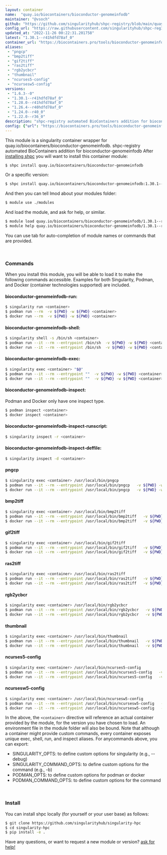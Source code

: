 ```yaml
---
layout: container
name:  "quay.io/biocontainers/bioconductor-genomeinfodb"
maintainer: "@vsoch"
github: "https://github.com/singularityhub/shpc-registry/blob/main/quay.io/biocontainers/bioconductor-genomeinfodb/container.yaml"
config_url: "https://raw.githubusercontent.com/singularityhub/shpc-registry/main/quay.io/biocontainers/bioconductor-genomeinfodb/container.yaml"
updated_at: "2022-11-26 00:22:31.201758"
latest: "1.30.1--r41hdfd78af_0"
container_url: "https://biocontainers.pro/tools/bioconductor-genomeinfodb"
aliases:
 - "pngcp"
 - "bmp2tiff"
 - "gif2tiff"
 - "ras2tiff"
 - "rgb2ycbcr"
 - "thumbnail"
 - "ncurses5-config"
 - "ncursesw5-config"
versions:
 - "1.6.3--0"
 - "1.30.1--r41hdfd78af_0"
 - "1.28.0--r41hdfd78af_0"
 - "1.26.4--r40hdfd78af_0"
 - "1.24.0--r40_0"
 - "1.22.0--r36_0"
description: "shpc-registry automated BioContainers addition for bioconductor-genomeinfodb"
config: {"url": "https://biocontainers.pro/tools/bioconductor-genomeinfodb", "maintainer": "@vsoch", "description": "shpc-registry automated BioContainers addition for bioconductor-genomeinfodb", "latest": {"1.30.1--r41hdfd78af_0": "sha256:173b560b5f8730d04152db395330519788912523cbc9687a370d7de365e18d90"}, "tags": {"1.6.3--0": "sha256:1b6276c9d5d17beef003f5c1f8caa5ff1a2b5c687713cfecca1fa9730f410c35", "1.30.1--r41hdfd78af_0": "sha256:173b560b5f8730d04152db395330519788912523cbc9687a370d7de365e18d90", "1.28.0--r41hdfd78af_0": "sha256:da7973f70f0706e9a8d14fb3c758b51440b742e21a17e639f212bd46c73da3f5", "1.26.4--r40hdfd78af_0": "sha256:f874f96ccaa3c846b65bd93a8a17aa3253e7df93f6b3ea4a490fa945e5a14a76", "1.24.0--r40_0": "sha256:8f77d6ba37835fba755e6e746499d93fbd6253ea9a167accf2024a14b2388a1b", "1.22.0--r36_0": "sha256:da2322bcd36faad15102648471a98614e0693197334324f631acc0ceb007e93d"}, "docker": "quay.io/biocontainers/bioconductor-genomeinfodb", "aliases": {"pngcp": "/usr/local/bin/pngcp", "bmp2tiff": "/usr/local/bin/bmp2tiff", "gif2tiff": "/usr/local/bin/gif2tiff", "ras2tiff": "/usr/local/bin/ras2tiff", "rgb2ycbcr": "/usr/local/bin/rgb2ycbcr", "thumbnail": "/usr/local/bin/thumbnail", "ncurses5-config": "/usr/local/bin/ncurses5-config", "ncursesw5-config": "/usr/local/bin/ncursesw5-config"}}
---
```


This module is a singularity container wrapper for quay.io/biocontainers/bioconductor-genomeinfodb.
shpc-registry automated BioContainers addition for bioconductor-genomeinfodb
After [installing shpc](#install) you will want to install this container module:


```bash
$ shpc install quay.io/biocontainers/bioconductor-genomeinfodb
```

Or a specific version:

```bash
$ shpc install quay.io/biocontainers/bioconductor-genomeinfodb:1.30.1--r41hdfd78af_0
```

And then you can tell lmod about your modules folder:

```bash
$ module use ./modules
```

And load the module, and ask for help, or similar.

```bash
$ module load quay.io/biocontainers/bioconductor-genomeinfodb/1.30.1--r41hdfd78af_0
$ module help quay.io/biocontainers/bioconductor-genomeinfodb/1.30.1--r41hdfd78af_0
```

You can use tab for auto-completion of module names or commands that are provided.

<br>

### Commands

When you install this module, you will be able to load it to make the following commands accessible.
Examples for both Singularity, Podman, and Docker (container technologies supported) are included.

#### bioconductor-genomeinfodb-run:

```bash
$ singularity run <container>
$ podman run --rm  -v ${PWD} -w ${PWD} <container>
$ docker run --rm  -v ${PWD} -w ${PWD} <container>
```

#### bioconductor-genomeinfodb-shell:

```bash
$ singularity shell -s /bin/sh <container>
$ podman run --it --rm --entrypoint /bin/sh  -v ${PWD} -w ${PWD} <container>
$ docker run --it --rm --entrypoint /bin/sh  -v ${PWD} -w ${PWD} <container>
```

#### bioconductor-genomeinfodb-exec:

```bash
$ singularity exec <container> "$@"
$ podman run --it --rm --entrypoint ""  -v ${PWD} -w ${PWD} <container> "$@"
$ docker run --it --rm --entrypoint ""  -v ${PWD} -w ${PWD} <container> "$@"
```

#### bioconductor-genomeinfodb-inspect:

Podman and Docker only have one inspect type.

```bash
$ podman inspect <container>
$ docker inspect <container>
```

#### bioconductor-genomeinfodb-inspect-runscript:

```bash
$ singularity inspect -r <container>
```

#### bioconductor-genomeinfodb-inspect-deffile:

```bash
$ singularity inspect -d <container>
```


#### pngcp

```bash
$ singularity exec <container> /usr/local/bin/pngcp
$ podman run --it --rm --entrypoint /usr/local/bin/pngcp   -v ${PWD} -w ${PWD} <container> -c " $@"
$ docker run --it --rm --entrypoint /usr/local/bin/pngcp   -v ${PWD} -w ${PWD} <container> -c " $@"
```


#### bmp2tiff

```bash
$ singularity exec <container> /usr/local/bin/bmp2tiff
$ podman run --it --rm --entrypoint /usr/local/bin/bmp2tiff   -v ${PWD} -w ${PWD} <container> -c " $@"
$ docker run --it --rm --entrypoint /usr/local/bin/bmp2tiff   -v ${PWD} -w ${PWD} <container> -c " $@"
```


#### gif2tiff

```bash
$ singularity exec <container> /usr/local/bin/gif2tiff
$ podman run --it --rm --entrypoint /usr/local/bin/gif2tiff   -v ${PWD} -w ${PWD} <container> -c " $@"
$ docker run --it --rm --entrypoint /usr/local/bin/gif2tiff   -v ${PWD} -w ${PWD} <container> -c " $@"
```


#### ras2tiff

```bash
$ singularity exec <container> /usr/local/bin/ras2tiff
$ podman run --it --rm --entrypoint /usr/local/bin/ras2tiff   -v ${PWD} -w ${PWD} <container> -c " $@"
$ docker run --it --rm --entrypoint /usr/local/bin/ras2tiff   -v ${PWD} -w ${PWD} <container> -c " $@"
```


#### rgb2ycbcr

```bash
$ singularity exec <container> /usr/local/bin/rgb2ycbcr
$ podman run --it --rm --entrypoint /usr/local/bin/rgb2ycbcr   -v ${PWD} -w ${PWD} <container> -c " $@"
$ docker run --it --rm --entrypoint /usr/local/bin/rgb2ycbcr   -v ${PWD} -w ${PWD} <container> -c " $@"
```


#### thumbnail

```bash
$ singularity exec <container> /usr/local/bin/thumbnail
$ podman run --it --rm --entrypoint /usr/local/bin/thumbnail   -v ${PWD} -w ${PWD} <container> -c " $@"
$ docker run --it --rm --entrypoint /usr/local/bin/thumbnail   -v ${PWD} -w ${PWD} <container> -c " $@"
```


#### ncurses5-config

```bash
$ singularity exec <container> /usr/local/bin/ncurses5-config
$ podman run --it --rm --entrypoint /usr/local/bin/ncurses5-config   -v ${PWD} -w ${PWD} <container> -c " $@"
$ docker run --it --rm --entrypoint /usr/local/bin/ncurses5-config   -v ${PWD} -w ${PWD} <container> -c " $@"
```


#### ncursesw5-config

```bash
$ singularity exec <container> /usr/local/bin/ncursesw5-config
$ podman run --it --rm --entrypoint /usr/local/bin/ncursesw5-config   -v ${PWD} -w ${PWD} <container> -c " $@"
$ docker run --it --rm --entrypoint /usr/local/bin/ncursesw5-config   -v ${PWD} -w ${PWD} <container> -c " $@"
```



In the above, the `<container>` directive will reference an actual container provided
by the module, for the version you have chosen to load. An environment file in the
module folder will also be bound. Note that although a container
might provide custom commands, every container exposes unique exec, shell, run, and
inspect aliases. For anycommands above, you can export:

 - SINGULARITY_OPTS: to define custom options for singularity (e.g., --debug)
 - SINGULARITY_COMMAND_OPTS: to define custom options for the command (e.g., -b)
 - PODMAN_OPTS: to define custom options for podman or docker
 - PODMAN_COMMAND_OPTS: to define custom options for the command

<br>

### Install

You can install shpc locally (for yourself or your user base) as follows:

```bash
$ git clone https://github.com/singularityhub/singularity-hpc
$ cd singularity-hpc
$ pip install -e .
```

Have any questions, or want to request a new module or version? [ask for help!](https://github.com/singularityhub/singularity-hpc/issues)
